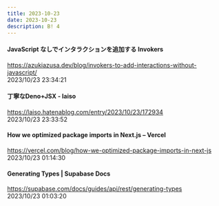 ```yaml
---
title: 2023-10-23
date: 2023-10-23
description: B! 4
---
```


#### JavaScript なしでインタラクションを追加する Invokers
https://azukiazusa.dev/blog/invokers-to-add-interactions-without-javascript/<br>
2023/10/23 23:34:21<br>


#### 丁寧なDeno+JSX - laiso
https://laiso.hatenablog.com/entry/2023/10/23/172934<br>
2023/10/23 23:33:52<br>


#### How we optimized package imports in Next.js – Vercel
https://vercel.com/blog/how-we-optimized-package-imports-in-next-js<br>
2023/10/23 01:14:30<br>


#### Generating Types | Supabase Docs
https://supabase.com/docs/guides/api/rest/generating-types<br>
2023/10/23 01:03:20<br>


